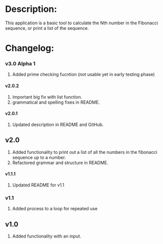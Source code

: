 # Description:

This application is a basic tool to calculate the Nth number in the Fibonacci sequence, or print a list of the sequence.

# Changelog:

### v3.0 Alpha 1

1. Added prime checking fucntion (not usable yet in early testing phase)

#### v2.0.2

1. Important big fix with list function.
2. grammatical and spelling fixes in README.

#### v2.0.1

1. Updated description in README and GitHub.

## v2.0

1. Added functionality to print out a list of all the numbers in the fibonacci sequence up to a number.
2. Refactored grammar and structure in README.

#### v1.1.1 

1. Updated README for v1.1

### v1.1

1. Added process to a loop for repeated use

## v1.0

1. Added functionality with an input.